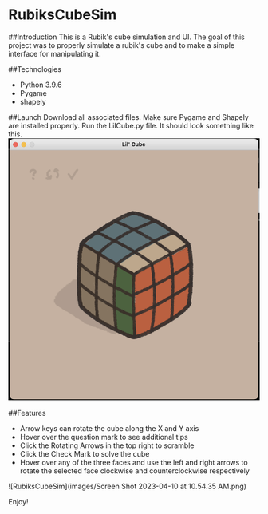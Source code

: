# RubiksCubeSim

##Introduction
This is a Rubik's cube simulation and UI. The goal of this project was to properly simulate a rubik's cube and to make a simple interface for manipulating it.

##Technologies
- Python 3.9.6
- Pygame
- shapely

##Launch
Download all associated files. Make sure Pygame and Shapely are installed properly. Run the LilCube.py file.
It should look something like this.
![RubiksCubeSim](./images/example.png)

##Features
- Arrow keys can rotate the cube along the X and Y axis
- Hover over the question mark to see additional tips
- Click the Rotating Arrows in the top right to scramble
- Click the Check Mark to solve the cube
- Hover over any of the three faces and use the left and right arrows to rotate the selected face clockwise and counterclockwise respectively

![RubiksCubeSim](images/Screen Shot 2023-04-10 at 10.54.35 AM.png)

Enjoy!
